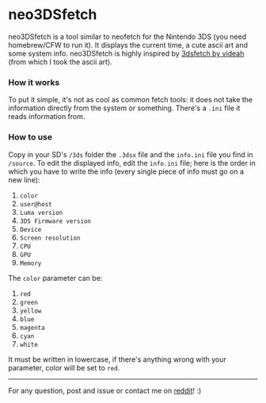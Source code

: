 # neo3DSfetch

neo3DSfetch is a tool similar to neofetch for the Nintendo 3DS (you need homebrew/CFW to run it).
It displays the current time, a cute ascii art and some system info.
neo3DSfetch is highly inspired by [3dsfetch by videah](https://github.com/videah/3dsfetch) (from which I took the ascii art). 



### How it works

To put it simple, it's not as cool as common fetch tools: it does not take the information directly from the system or something. 
There's a `.ini` file it reads information from. 


### How to use

Copy in your SD's `/3ds` folder the `.3dsx` file and the `info.ini` file you find in `/source`.
To edit the displayed info, edit the `info.ini` file; here is the order in which you have to write the info (every single piece of info must go on a new line):

1. `color`
1. `user@host`
1. `Luma version`
1. `3DS Firmware version`
1. `Device`
1. `Screen resolution`
1. `CPU`
1. `GPU`
1. `Memory`

The `color` parameter can be: 
1. `red`
1. `green`
1. `yellow`
1. `blue`
1. `magenta`
1. `cyan`
1. `white`

It must be written in lowercase, if there's anything wrong with your parameter, color will be set to `red`. 
____

For any question, post and issue or contact me on [reddit](https://www.reddit.com/user/Joker_513)! :)
